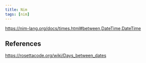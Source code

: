 ```yaml
---
title: Nim
tags: [nim]
---
```


<https://nim-lang.org/docs/times.html#between,DateTime,DateTime>

## References

<https://rosettacode.org/wiki/Days_between_dates>
